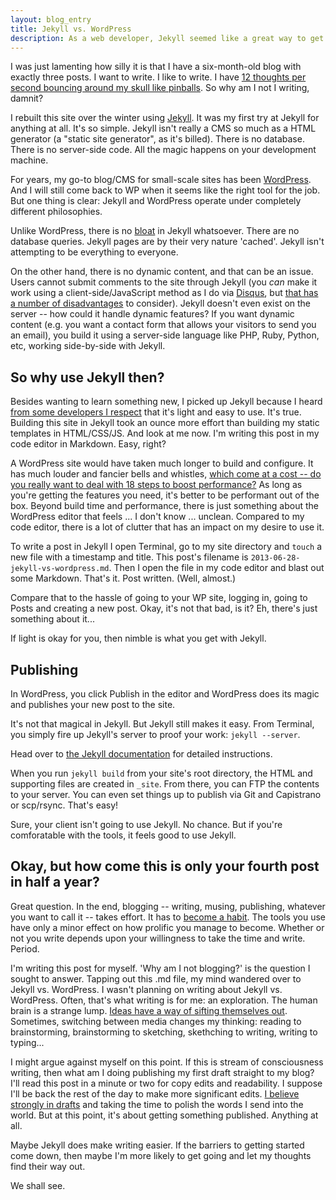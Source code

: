```yaml
---
layout: blog_entry
title: Jekyll vs. WordPress
description: As a web developer, Jekyll seemed like a great way to get me blogging again. It's a great tool ... if you use it.
---
```


I was just lamenting how silly it is that I have a six-month-old blog with exactly three posts. I want to write. I like to write. I have [12 thoughts per second bouncing around my skull like pinballs](http://vimeo.com/67917666). So why am I not I writing, damnit?

I rebuilt this site over the winter using [Jekyll](http://jekyllrb.com/). It was my first try at Jekyll for anything at all. It's so simple. Jekyll isn't really a CMS so much as a HTML generator (a "static site generator", as it's billed). There is no database. There is no server-side code. All the magic happens on your development machine.

For years, my go-to blog/CMS for small-scale sites has been [WordPress](http://wordpress.org/). And I will still come back to WP when it seems like the right tool for the job. But one thing is clear: Jekyll and WordPress operate under completely different philosophies.

Unlike WordPress, there is no [bloat](http://www.noupe.com/wordpress/i-love-you-wordpress-but-73974.html) in Jekyll whatsoever. There are no database queries. Jekyll pages are by their very nature 'cached'. Jekyll isn't attempting to be everything to everyone.

On the other hand, there is no dynamic content, and that can be an issue. Users cannot submit comments to the site through Jekyll (you _can_ make it work using a client-side/JavaScript method as I do via [Disqus](http://disqus.com/), but [that has a number of disadvantages](http://bit.ly/10qyHQG) to consider). Jekyll doesn't even exist on the server -- how could it handle dynamic features? If you want dynamic content (e.g. you want a contact form that allows your visitors to send you an email), you build it using a server-side language like PHP, Ruby, Python, etc, working side-by-side with Jekyll.

## So why use Jekyll then?

Besides wanting to learn something new, I picked up Jekyll because I heard [from some developers I respect](http://kylerush.net/blog/meet-the-obama-campaigns-250-million-fundraising-platform/) that it's light and easy to use. It's true. Building this site in Jekyll took an ounce more effort than building my static templates in HTML/CSS/JS. And look at me now. I'm writing this post in my code editor in Markdown. Easy, right?

A WordPress site would have taken much longer to build and configure. It has much louder and fancier bells and whistles, [which come at a cost -- do you really want to deal with 18 steps to boost performance?](http://www.wpbeginner.com/wp-tutorials/18-useful-tricks-to-speed-up-wordpress-boost-performance/) As long as you're getting the features you need, it's better to be performant out of the box. Beyond build time and performance, there is just something about the WordPress editor that feels ... I don't know ... unclean.  Compared to my code editor, there is a lot of clutter that has an impact on my desire to use it.

To write a post in Jekyll I open Terminal, go to my site directory and `touch` a new file with a timestamp and title. This post's filename is `2013-06-28-jekyll-vs-wordpress.md`. Then I open the file in my code editor and blast out some Markdown. That's it. Post written. (Well, almost.)

Compare that to the hassle of going to your WP site, logging in, going to Posts and creating a new post. Okay, it's not that bad, is it? Eh, there's just something about it...

If light is okay for you, then nimble is what you get with Jekyll.

## Publishing

In WordPress, you click Publish in the editor and WordPress does its magic and publishes your new post to the site.

It's not that magical in Jekyll. But Jekyll still makes it easy.  From Terminal, you simply fire up Jekyll's server to proof your work: `jekyll --server`.

Head over to [the Jekyll documentation](http://jekyllrb.com/docs/configuration/) for detailed instructions.

When you run `jekyll build` from your site's root directory, the HTML and supporting files are created in `_site`. From there, you can FTP the contents to your server. You can even set things up to publish via Git and Capistrano or scp/rsync. That's easy!

Sure, your client isn't going to use Jekyll. No chance. But if you're comforatable with the tools, it feels good to use Jekyll.

## Okay, but how come this is only your fourth post in half a year?

Great question. In the end, blogging -- writing, musing, publishing, whatever you want to call it -- takes effort. It has to [become a habit](http://blogs.ucl.ac.uk/hbrc/2012/06/29/busting-the-21-days-habit-formation-myth/). The tools you use have only a minor effect on how prolific you manage to become. Whether or not you write depends upon your willingness to take the time and write. Period.

I'm writing this post for myself. 'Why am I not blogging?' is the question I sought to answer. Tapping out this .md file, my mind wandered over to Jekyll vs. WordPress. I wasn't planning on writing about Jekyll vs. WordPress.  Often, that's what writing is for me: an exploration. The human brain is a strange lump. [Ideas have a way of sifting themselves out](http://www.npr.org/2011/06/29/137503808/from-muses-to-music-where-ideas-come-from). Sometimes, switching between media changes my thinking: reading to brainstorming, brainstorming to sketching, skethching to writing, writing to typing...

I might argue against myself on this point. If this is stream of consciousness writing, then what am I doing publishing my first draft straight to my blog? I'll read this post in a minute or two for copy edits and readability. I suppose I'll be back the rest of the day to make more significant edits. [I believe strongly in drafts](https://en.wikipedia.org/wiki/War_and_Peace) and taking the time to polish the words I send into the world. But at this point, it's about getting something published. Anything at all.

Maybe Jekyll does make writing easier. If the barriers to getting started come down, then maybe I'm more likely to get going and let my thoughts find their way out.

We shall see.